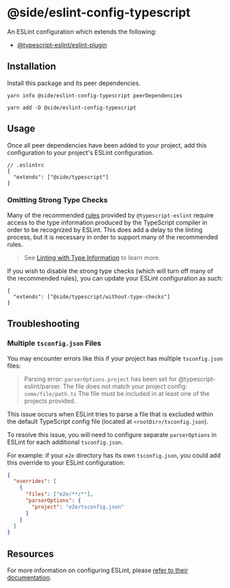 # @side/eslint-config-typescript

An ESLint configuration which extends the following:

- [@typescript-eslint/eslint-plugin](https://typescript-eslint.io/)

## Installation

Install this package and its peer dependencies.

`yarn info @side/eslint-config-typescript peerDependencies`

`yarn add -D @side/eslint-config-typescript`

## Usage

Once all peer dependencies have been added to your project, add this configuration to your project's ESLint configuration.

```jsonc
// .eslintrc
{
  "extends": ["@side/typescript"]
}
```

### Omitting Strong Type Checks

Many of the recommended [rules](https://typescript-eslint.io/rules/) provided by `@typescript-eslint` require access to the type information produced by the TypeScript compiler in order to be recognized by ESLint. This does add a delay to the linting process, but it is necessary in order to support many of the recommended rules.

> See [Linting with Type Information](https://typescript-eslint.io/docs/linting/type-linting) to learn more.

If you wish to disable the strong type checks (which will turn off many of the recommended rules), you can update your ESLint configuration as such:

```jsonc
{
  "extends": ["@side/typescript/without-type-checks"]
}
```

## Troubleshooting

### Multiple `tsconfig.json` Files

You may encounter errors like this if your project has multiple `tsconfig.json` files:

> Parsing error: `parserOptions.project` has been set for @typescript-eslint/parser.
> The file does not match your project config: `some/file/path.ts`
> The file must be included in at least one of the projects provided.

This issue occurs when ESLint tries to parse a file that is excluded within the default TypeScript config file (located at `<rootDir>/tsconfig.json`).

To resolve this issue, you will need to configure separate `parserOptions` in ESLint for each additional `tsconfig.json`.

For example: if your `e2e` directory has its own `tsconfig.json`, you could add this override to your ESLint configuration:

```json
{
  "overrides": [
    {
      "files": ["e2e/**/*"],
      "parserOptions": {
        "project": "e2e/tsconfig.json"
      }
    }
  ]
}
```

## Resources

For more information on configuring ESLint, please [refer to their documentation](https://eslint.org/docs/user-guide/configuring).

